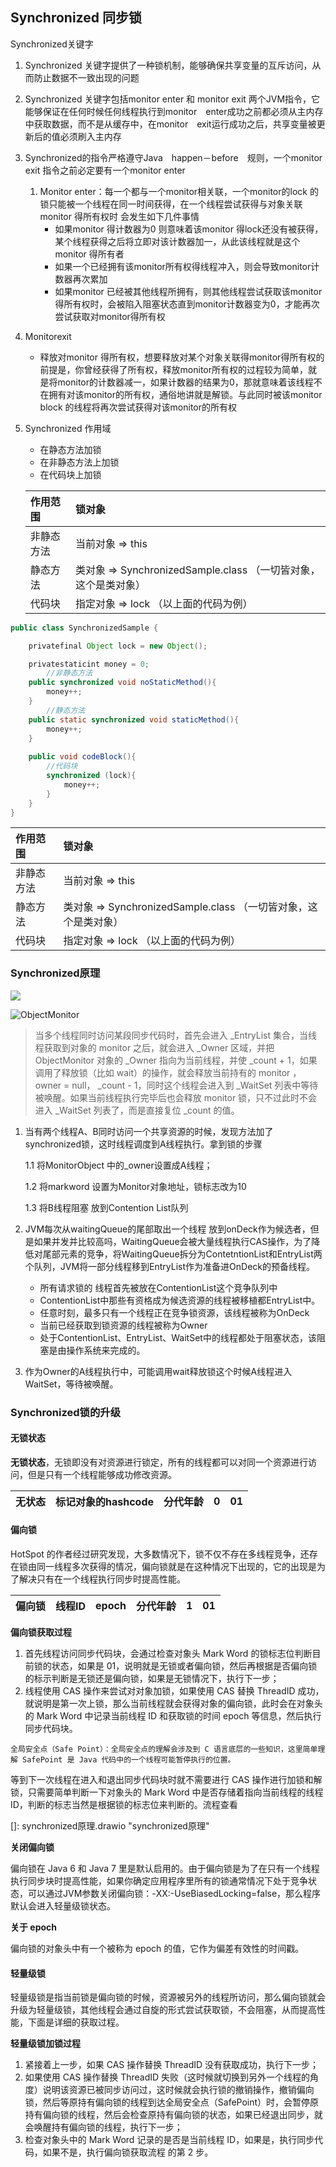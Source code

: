 ## Synchronized 同步锁

 Synchronized关键字
   1. Synchronized 关键字提供了一种锁机制，能够确保共享变量的互斥访问，从而防止数据不一致出现的问题

   2. Synchronized 关键字包括monitor enter 和 monitor exit 两个JVM指令，它能够保证在任何时候任何线程执行到monitor　enter成功之前都必须从主内存中获取数据，而不是从缓存中，在monitor　exit运行成功之后，共享变量被更新后的值必须刷入主内存

   3. Synchronized的指令严格遵守Java　happen－before　规则，一个monitor　exit 指令之前必定要有一个monitor enter
      1. Monitor enter：每一个都与一个monitor相关联，一个monitor的lock 的锁只能被一个线程在同一时间获得，在一个线程尝试获得与对象关联 monitor 得所有权时 会发生如下几件事情
         - 如果monitor 得计数器为0 则意味着该monitor 得lock还没有被获得，某个线程获得之后将立即对该计数器加一，从此该线程就是这个monitor 得所有者
         - 如果一个已经拥有该monitor所有权得线程冲入，则会导致monitor计数器再次累加
         - 如果monitor 已经被其他线程所拥有，则其他线程尝试获取该monitor得所有权时，会被陷入阻塞状态直到monitor计数器变为0，才能再次尝试获取对monitor得所有权

   2.  Monitorexit
       
         - 释放对monitor 得所有权，想要释放对某个对象关联得monitor得所有权的前提是，你曾经获得了所有权，释放monitor所有权的过程较为简单，就是将monitor的计数器减一，如果计数器的结果为0，那就意味着该线程不在拥有对该monitor的所有权，通俗地讲就是解锁。与此同时被该monitor block 的线程将再次尝试获得对该monitor的所有权
       
   5. Synchronized 作用域

      - 在静态方法加锁
      - 在非静态方法上加锁
      - 在代码块上加锁

      | 作用范围   | 锁对象                                                       |
      | :--------- | :----------------------------------------------------------- |
      | 非静态方法 | 当前对象 => this                                             |
      | 静态方法   | 类对象  => SynchronizedSample.class （一切皆对象，这个是类对象） |
      | 代码块     | 指定对象 => lock （以上面的代码为例）                        |

```java
public class SynchronizedSample {

    privatefinal Object lock = new Object();

    privatestaticint money = 0;
		//非静态方法
    public synchronized void noStaticMethod(){
        money++;
    }
		//静态方法
    public static synchronized void staticMethod(){
        money++;
    }
		
    public void codeBlock(){
      	//代码块
        synchronized (lock){
            money++;
        }
    }
}
```

| 作用范围   | 锁对象                                                       |
| :--------- | :----------------------------------------------------------- |
| 非静态方法 | 当前对象 => this                                             |
| 静态方法   | 类对象  => SynchronizedSample.class （一切皆对象，这个是类对象） |
| 代码块     | 指定对象 => lock （以上面的代码为例）                        |



### Synchronized原理

![](D:\microServerPages\myNote\后端\assert\x86headerr.png)

![ObjectMonitor](D:\microServerPages\myNote\后端\assert\ObjectMonitor.png)

> 当多个线程同时访问某段同步代码时，首先会进入 _EntryList 集合，当线程获取到对象的 monitor 之后，就会进入 _Owner 区域，并把 ObjectMonitor 对象的 _Owner 指向为当前线程，并使 _count + 1，如果调用了释放锁（比如 wait）的操作，就会释放当前持有的 monitor ，owner = null， _count - 1，同时这个线程会进入到 _WaitSet 列表中等待被唤醒。如果当前线程执行完毕后也会释放 monitor 锁，只不过此时不会进入 _WaitSet 列表了，而是直接复位 _count 的值。

1. 当有两个线程A、B同时访问一个共享资源的时候，发现方法加了synchronized锁，这时线程调度到A线程执行。拿到锁的步骤

   1.1 将MonitorObject 中的_owner设置成A线程；

   1.2 将markword 设置为Monitor对象地址，锁标志改为10

   1.3 将B线程阻塞 放到Contention List队列

2. JVM每次从waitingQueue的尾部取出一个线程 放到onDeck作为候选者，但是如果并发并比较高吗，WaitingQueue会被大量线程执行CAS操作，为了降低对尾部元素的竞争，将WaitingQueue拆分为ContetntionList和EntryList两个队列，JVM将一部分线程移到EntryList作为准备进OnDeck的预备线程。

   - 所有请求锁的 线程首先被放在ContentionList这个竞争队列中
   - ContentionList中那些有资格成为候选资源的线程被移植都EntryList中。
   - 任意时刻，最多只有一个线程正在竞争锁资源，该线程被称为OnDeck
   - 当前已经获取到锁资源的线程被称为Owner
   - 处于ContentionList、EntryList、WaitSet中的线程都处于阻塞状态，该阻塞是由操作系统来完成的。

3. 作为Owner的A线程执行中，可能调用wait释放锁这个时候A线程进入WaitSet，等待被唤醒。

### Synchronized锁的升级

#### 无锁状态

**无锁状态**，无锁即没有对资源进行锁定，所有的线程都可以对同一个资源进行访问，但是只有一个线程能够成功修改资源。



| 无状态 | 标记对象的hashcode | 分代年龄 | 0    | 01   |
| ------ | ------------------ | -------- | ---- | ---- |

#### 偏向锁

HotSpot 的作者经过研究发现，大多数情况下，锁不仅不存在多线程竞争，还存在锁由同一线程多次获得的情况，偏向锁就是在这种情况下出现的，它的出现是为了解决只有在一个线程执行同步时提高性能。



| 偏向锁 | 线程ID | epoch | 分代年龄 | 1    | 01   |
| ------ | ------ | ----- | -------- | ---- | ---- |



**偏向锁获取过程**

1. 首先线程访问同步代码块，会通过检查对象头 Mark Word 的锁标志位判断目前锁的状态，如果是 01，说明就是无锁或者偏向锁，然后再根据是否偏向锁 的标示判断是无锁还是偏向锁，如果是无锁情况下，执行下一步；
2. 线程使用 CAS 操作来尝试对对象加锁，如果使用 CAS 替换 ThreadID 成功，就说明是第一次上锁，那么当前线程就会获得对象的偏向锁，此时会在对象头的 Mark Word 中记录当前线程 ID 和获取锁的时间 epoch 等信息，然后执行同步代码块。

`全局安全点（Safe Point）：全局安全点的理解会涉及到 C 语言底层的一些知识，这里简单理解 SafePoint 是 Java 代码中的一个线程可能暂停执行的位置。`

等到下一次线程在进入和退出同步代码块时就不需要进行 CAS 操作进行加锁和解锁，只需要简单判断一下对象头的 Mark Word 中是否存储着指向当前线程的线程ID，判断的标志当然是根据锁的标志位来判断的。流程查看

[]: synchronized原理.drawio	"synchronized原理"

**关闭偏向锁**

偏向锁在 Java 6 和 Java 7 里是默认启用的。由于偏向锁是为了在只有一个线程执行同步块时提高性能，如果你确定应用程序里所有的锁通常情况下处于竞争状态，可以通过JVM参数关闭偏向锁：-XX:-UseBiasedLocking=false，那么程序默认会进入轻量级锁状态。

**关于 epoch**

偏向锁的对象头中有一个被称为 epoch 的值，它作为偏差有效性的时间戳。

#### 轻量级锁

轻量级锁是指当前锁是偏向锁的时候，资源被另外的线程所访问，那么偏向锁就会升级为轻量级锁，其他线程会通过自旋的形式尝试获取锁，不会阻塞，从而提高性能，下面是详细的获取过程。

**轻量级锁加锁过程**

1. 紧接着上一步，如果 CAS 操作替换 ThreadID 没有获取成功，执行下一步；
2. 如果使用 CAS 操作替换 ThreadID 失败（这时候就切换到另外一个线程的角度）说明该资源已被同步访问过，这时候就会执行锁的撤销操作，撤销偏向锁，然后等原持有偏向锁的线程到达全局安全点（SafePoint）时，会暂停原持有偏向锁的线程，然后会检查原持有偏向锁的状态，如果已经退出同步，就会唤醒持有偏向锁的线程，执行下一步；
3. 检查对象头中的 Mark Word 记录的是否是当前线程 ID，如果是，执行同步代码，如果不是，执行偏向锁获取流程 的第 2 步。







































